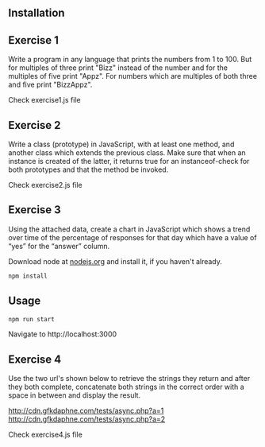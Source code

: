 ## Installation

## Exercise 1
Write a program in any language that prints the numbers from 1 to 100. But for multiples of three print "Bizz" instead of the number and for the multiples of five print "Appz". For numbers which are multiples of both three and five print "BizzAppz".

Check exercise1.js file

## Exercise 2
Write a class (prototype) in JavaScript, with at least one method, and another class which extends the previous class. Make sure that when an instance is created of the latter, it returns true for an instanceof-check for both prototypes and that the method be invoked.

Check exercise2.js file

## Exercise 3
Using the attached data, create a chart in JavaScript which shows a trend over time of the percentage of responses for that day which have a value of “yes” for the “answer” column.

Download node at [nodejs.org](http://nodejs.org) and install it, if you haven't already.

```sh
npm install
```

## Usage

```sh
npm run start
```

Navigate to http://localhost:3000

## Exercise 4
Use the two url's shown below to retrieve the strings they return and after they both complete, concatenate both strings in the correct order with a space in between and display the result.

http://cdn.gfkdaphne.com/tests/async.php?a=1
http://cdn.gfkdaphne.com/tests/async.php?a=2

Check exercise4.js file
